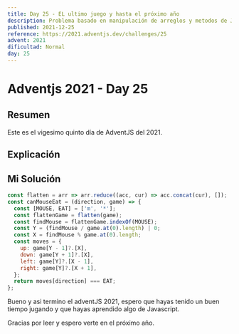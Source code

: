 ```yaml
---
title: Day 25 - EL ultimo juego y hasta el próximo año
description: Problema basado en manipulación de arreglos y metodos de Javascript y posicionamiento de elementos
published: 2021-12-25
reference: https://2021.adventjs.dev/challenges/25
advent: 2021
dificultad: Normal
day: 25
---
```


# Adventjs 2021 - Day 25

## Resumen

Este es el vigesimo quinto día de AdventJS del 2021.

## Explicación

## Mi Solución

```js
const flatten = arr => arr.reduce((acc, cur) => acc.concat(cur), []);
const canMouseEat = (direction, game) => {
  const [MOUSE, EAT] = ['m', '*'];
  const flattenGame = flatten(game);
  const findMouse = flattenGame.indexOf(MOUSE);
  const Y = (findMouse / game.at(0).length) | 0;
  const X = findMouse % game.at(0).length;
  const moves = {
    up: game[Y - 1]?.[X],
    down: game[Y + 1]?.[X],
    left: game[Y]?.[X - 1],
    right: game[Y]?.[X + 1],
  };
  return moves[direction] === EAT;
};
```

Bueno y asi termino el adventJS 2021, espero que hayas tenido un buen tiempo jugando y que hayas aprendido algo de Javascript.

Gracias por leer y espero verte en el próximo año.
